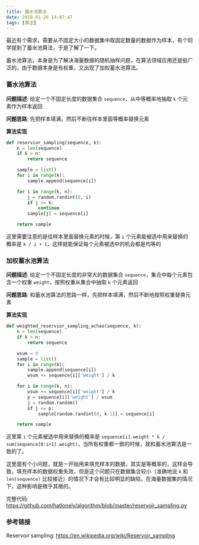 ```yaml
---
title: 蓄水池算法
date: 2018-01-26 14:07:47
tags: [算法]
---
```


最近有个需求，需要从不固定大小的数据集中取固定数量的数据作为样本，有个同学提到了蓄水池算法，于是了解了一下。

蓄水池算法，本身是为了解决海量数据的随机抽样问题，在算法领域应用还是挺广泛的，由于数据本身是有权重，又出现了加权蓄水池算法。

### 蓄水池算法

**问题描述**: 给定一个不固定长度的数据集合 `sequence`，从中等概率地抽取 `k` 个元素作为样本返回

**问题思路**: 先把样本填满，然后不断往样本里面等概率替换元素

**算法实现**

```python
def reservior_sampling(sequence, k):
    n = len(sequence)
    if k > n:
        return sequence

    sample = list()
    for i in range(k):
        sample.append(sequence[i])

    for i in range(k, n):
        j = random.randint(0, i)
        if j >= k:
            continue
        sample[j] = sequence[i]

    return sample
```

这里需要注意的是往样本里面替换元素的时候，第 `i` 个元素能被选中用来替换的概率是 `k / i + 1`，这样就能保证每个元素被选中的机会都是均等的

### 加权蓄水池算法

**问题描述**: 给定一个不固定长度的非常大的数据集合 `sequence`，集合中每个元素包含一个权重 `weight`，按照权重从集合中抽取 `k` 个元素返回

**问题思路**: 和蓄水池算法的思路一样，先把样本填满，然后不断地按照权重替换元素

**算法实现**

```python
def weighted_reservior_sampling_achao(sequence, k):
    n = len(sequence)
    if k > n:
        return sequence

    wsum = 0
    sample = list()
    for i in range(k):
        sample.append(sequence[i])
        wsum += sequence[i]['weight'] / k

    for i in range(k, n):
        wsum += sequence[i]['weight'] / k
        p = sequence[i]['weight'] / wsum
        j = random.random()
        if j <= p:
            sample[random.randint(0, k-1)] = sequence[i]

    return sample
```

这里第 `i` 个元素被选中用来替换的概率是 `sequence[i].weight * k / sum(sequence[0:i+1].weight)`，当所有权重都一致的时候，就和蓄水池算法是一致的了。

这里面有个小问题，就是一开始用来填充样本的数据，其实是等概率的，这样会导致，填充样本的数据权重失效，但是这个问题只在数据集合较小（准确地说 `k` 和 `len(sequence)` 比较接近）的情况下才会有比较明显的缺陷，在海量数据集的情况下，这种影响是微乎其微的。

完整代码: <https://github.com/hatlonely/algorithm/blob/master/reservoir_sampling.py>

### 参考链接

Reservoir sampling: <https://en.wikipedia.org/wiki/Reservoir_sampling>
